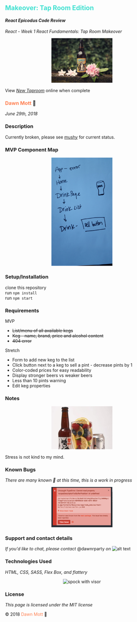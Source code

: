 <!-- Twitter icon from https://github.com/carlsednaoui/gitsocial -->
[1.1]: http://i.imgur.com/tXSoThF.png (twitter icon with padding)
## <span style="color: turquoise">Makeover: Tap Room Edition</span>

#### _React Epicodus Code Review_
_React - Week 1 React Fundamentals: Tap Room Makeover_

<div style="text-align:center"><img src="src/assets/ninkasi-rose.jpeg" alt="Ninkasi beer bottle with pink rose" width="200"></div>


View _[New Taproom](https://dawnabelle.github.io/taproom-makeover/)_ online when complete

### <span style="color: coral">Dawn Mott</span> :sunrise_over_mountains:
_June 29th, 2018_

### Description
Currently broken, please see [mushy](https://github.com/Dawnabelle/mushy) for current status.

### MVP Component Map
<div style="text-align:center"><img src="src/assets/component-map.jpg" alt="sketch of component map" width="200"></div>


### Setup/Installation
clone this repository
<br>
run `npm install`
<br>
run `npm start`

### Requirements
MVP
* ~~List/menu of all available kegs~~
* ~~Keg - name, brand, price and alcohol content~~
* ~~404 error~~

Stretch
* Form to add new keg to the list
* Click button next to a keg to sell a pint - decrease pints by 1
* Color-coded prices for easy readability
*  Display stronger beers vs weaker beers
* Less than 10 pints warning
* Edit keg properties

### Notes

<div style="text-align:center"><img src="src/assets/fruit-beer.jpg" alt="beer bottle and glass with fruit" width="200"></div>

Stress is not kind to my mind.


### Known Bugs

_There are many known :bug: at this time, this is a work in progress_
<div style="text-align:center"><img src="src/assets/SS.png" alt="spock with visor" width="200"></div>

### Support and contact details

_If you'd like to chat, please contact_ @dawnrparty _on_ ![alt text][1.1]

### Technologies Used

_HTML, CSS, SASS, Flex Box, and flattery_

<div style="text-align:center"><img src="https://i.gifer.com/HysY.gif" alt="spock with visor" width="200"></div>

### License

*This page is licensed under the MIT license*

&copy; 2018 <span style="color: coral">Dawn Mott</span> :sunrise_over_mountains:

